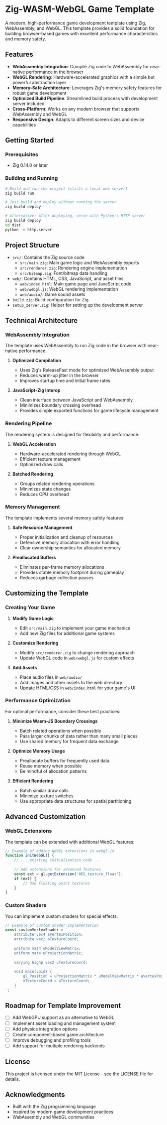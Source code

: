 # Zig-WASM-WebGL Game Template

A modern, high-performance game development template using Zig, WebAssembly, and WebGL. This template provides a solid foundation for building browser-based games with excellent performance characteristics and memory safety.

## Features

- **WebAssembly Integration**: Compile Zig code to WebAssembly for near-native performance in the browser
- **WebGL Rendering**: Hardware-accelerated graphics with a simple but powerful abstraction layer
- **Memory-Safe Architecture**: Leverages Zig's memory safety features for robust game development
- **Optimized Build Pipeline**: Streamlined build process with development server included
- **Cross-Platform**: Works on any modern browser that supports WebAssembly and WebGL
- **Responsive Design**: Adapts to different screen sizes and device capabilities

## Getting Started

### Prerequisites

- Zig 0.14.0 or later

### Building and Running

```bash
# Build and run the project (starts a local web server)
zig build run

# Just build and deploy without running the server
zig build deploy

# Alternative: After deploying, serve with Python's HTTP server
zig build deploy
cd dist
python -m http.server
```

## Project Structure

- `src/`: Contains the Zig source code
  - `src/main.zig`: Main game logic and WebAssembly exports
  - `src/renderer.zig`: Rendering engine implementation
  - `src/bitmap.zig`: Font/bitmap data handling
- `web/`: Contains HTML, CSS, JavaScript, and asset files
  - `web/index.html`: Main game page and JavaScript code
  - `web/webgl.js`: WebGL rendering implementation
  - `web/audio/`: Game sound assets
- `build.zig`: Build configuration for Zig
- `setup_zerver.zig`: Helper for setting up the development server

## Technical Architecture

### WebAssembly Integration

The template uses WebAssembly to run Zig code in the browser with near-native performance:

1. **Optimized Compilation**
   - Uses Zig's ReleaseFast mode for optimized WebAssembly output
   - Reduces warm-up jitter in the browser
   - Improves startup time and initial frame rates

2. **JavaScript-Zig Interop**
   - Clean interface between JavaScript and WebAssembly
   - Minimizes boundary crossing overhead
   - Provides simple exported functions for game lifecycle management

### Rendering Pipeline

The rendering system is designed for flexibility and performance:

1. **WebGL Acceleration**
   - Hardware-accelerated rendering through WebGL
   - Efficient texture management
   - Optimized draw calls

2. **Batched Rendering**
   - Groups related rendering operations
   - Minimizes state changes
   - Reduces CPU overhead

### Memory Management

The template implements several memory safety features:

1. **Safe Resource Management**
   - Proper initialization and cleanup of resources
   - Defensive memory allocation with error handling
   - Clear ownership semantics for allocated memory

2. **Preallocated Buffers**
   - Eliminates per-frame memory allocations
   - Provides stable memory footprint during gameplay
   - Reduces garbage collection pauses

## Customizing the Template

### Creating Your Game

1. **Modify Game Logic**
   - Edit `src/main.zig` to implement your game mechanics
   - Add new Zig files for additional game systems

2. **Customize Rendering**
   - Modify `src/renderer.zig` to change rendering approach
   - Update WebGL code in `web/webgl.js` for custom effects

3. **Add Assets**
   - Place audio files in `web/audio/`
   - Add images and other assets to the web directory
   - Update HTML/CSS in `web/index.html` for your game's UI

### Performance Optimization

For optimal performance, consider these best practices:

1. **Minimize Wasm-JS Boundary Crossings**
   - Batch related operations when possible
   - Pass larger chunks of data rather than many small pieces
   - Use shared memory for frequent data exchange

2. **Optimize Memory Usage**
   - Preallocate buffers for frequently used data
   - Reuse memory when possible
   - Be mindful of allocation patterns

3. **Efficient Rendering**
   - Batch similar draw calls
   - Minimize texture switches
   - Use appropriate data structures for spatial partitioning

## Advanced Customization

### WebGL Extensions

The template can be extended with additional WebGL features:

```javascript
// Example of adding WebGL extensions in webgl.js
function initWebGL() {
    // ... existing initialization code ...
    
    // Add extensions for advanced features
    const ext = gl.getExtension('OES_texture_float');
    if (ext) {
        // Use floating point textures
    }
}
```

### Custom Shaders

You can implement custom shaders for special effects:

```javascript
// Example of custom shader implementation
const customVertexShader = `
    attribute vec4 aVertexPosition;
    attribute vec2 aTextureCoord;
    
    uniform mat4 uModelViewMatrix;
    uniform mat4 uProjectionMatrix;
    
    varying highp vec2 vTextureCoord;
    
    void main(void) {
        gl_Position = uProjectionMatrix * uModelViewMatrix * aVertexPosition;
        vTextureCoord = aTextureCoord;
    }
`;
```

## Roadmap for Template Improvement

- [ ] Add WebGPU support as an alternative to WebGL
- [ ] Implement asset loading and management system
- [ ] Add physics integration options
- [ ] Create component-based game architecture
- [ ] Improve debugging and profiling tools
- [ ] Add support for multiple rendering backends

## License

This project is licensed under the MIT License - see the LICENSE file for details.

## Acknowledgments

- Built with the Zig programming language
- Inspired by modern game development practices
- WebAssembly and WebGL communities